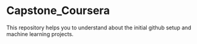 # Capstone_Coursera
This repository helps you to understand about the initial github setup and machine learning projects.
